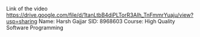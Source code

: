 Link of the video 
https://drive.google.com/file/d/1tanLtbB4diPLTorR3AIh_TnFmmrYuaju/view?usp=sharing
Name: Harsh Gajjar
SID: 8968603
Course: High Quality Software Programming
